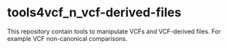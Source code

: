 # tools4vcf_n_vcf-derived-files

This repository contain tools to manipulate VCFs and VCF-derived files. For example VCF non-canonical comparisons.
